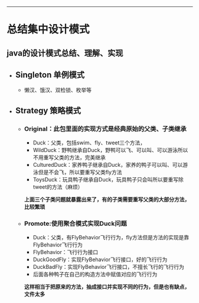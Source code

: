 ----
# 总结集中设计模式
## java的设计模式总结、理解、实现

* ## Singleton 单例模式
    * 懒汉、饿汉、双检锁、枚举等
* ## Strategy 策略模式
    * ### Original：此包里面的实现方式是经典原始的父类、子类继承
      * Duck：父类，包括swim、fly、tweet三个方法，
      * WildDuck：野鸭继承自Duck，野鸭可以飞、可以叫、可以游泳所以不用重写父类的方法，完美继承
      * CulturedDuck：家养鸭子继承自Duck，家养的鸭子可以叫、可以游泳但是不会飞，所以要重写父类fly方法
      * ToysDuck：玩具鸭子继承自Duck，玩具鸭子只会叫所以要重写除tweet的方法（麻烦）
      
      **上面三个子类问题就暴露出来了，有的子类需要重写父类的大部分方法，比较繁琐**
    * ### Promote:使用聚合模式实现Duck问题
      * Duck：父类，有FlyBehavior飞行行为，fly方法但是方法的实现是靠FlyBehavior飞行行为
      * FlyBehavior：飞行行为接口
      * DuckGoodFly：实现FlyBehavior飞行接口，好的飞行行为
      * DuckBadFly：实现FlyBehavior飞行接口，不擅长飞行的飞行行为
      * 后面各种鸭子在自己的构造方法中赋值对应的飞行行为
      
      **这样相当于把原来的方法，抽成接口并实现不同的行为，但是也有缺点，文件太多**
